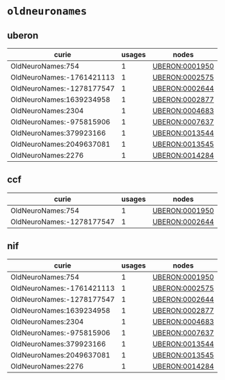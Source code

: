 # `oldneuronames`

## uberon

| curie                     |   usages | nodes                                                           |
|---------------------------|----------|-----------------------------------------------------------------|
| OldNeuroNames:754         |        1 | [UBERON:0001950](http://purl.obolibrary.org/obo/UBERON_0001950) |
| OldNeuroNames:-1761421113 |        1 | [UBERON:0002575](http://purl.obolibrary.org/obo/UBERON_0002575) |
| OldNeuroNames:-1278177547 |        1 | [UBERON:0002644](http://purl.obolibrary.org/obo/UBERON_0002644) |
| OldNeuroNames:1639234958  |        1 | [UBERON:0002877](http://purl.obolibrary.org/obo/UBERON_0002877) |
| OldNeuroNames:2304        |        1 | [UBERON:0004683](http://purl.obolibrary.org/obo/UBERON_0004683) |
| OldNeuroNames:-975815906  |        1 | [UBERON:0007637](http://purl.obolibrary.org/obo/UBERON_0007637) |
| OldNeuroNames:379923166   |        1 | [UBERON:0013544](http://purl.obolibrary.org/obo/UBERON_0013544) |
| OldNeuroNames:2049637081  |        1 | [UBERON:0013545](http://purl.obolibrary.org/obo/UBERON_0013545) |
| OldNeuroNames:2276        |        1 | [UBERON:0014284](http://purl.obolibrary.org/obo/UBERON_0014284) |

## ccf

| curie                     |   usages | nodes                                                           |
|---------------------------|----------|-----------------------------------------------------------------|
| OldNeuroNames:754         |        1 | [UBERON:0001950](http://purl.obolibrary.org/obo/UBERON_0001950) |
| OldNeuroNames:-1278177547 |        1 | [UBERON:0002644](http://purl.obolibrary.org/obo/UBERON_0002644) |

## nif

| curie                     |   usages | nodes                                                           |
|---------------------------|----------|-----------------------------------------------------------------|
| OldNeuroNames:754         |        1 | [UBERON:0001950](http://purl.obolibrary.org/obo/UBERON_0001950) |
| OldNeuroNames:-1761421113 |        1 | [UBERON:0002575](http://purl.obolibrary.org/obo/UBERON_0002575) |
| OldNeuroNames:-1278177547 |        1 | [UBERON:0002644](http://purl.obolibrary.org/obo/UBERON_0002644) |
| OldNeuroNames:1639234958  |        1 | [UBERON:0002877](http://purl.obolibrary.org/obo/UBERON_0002877) |
| OldNeuroNames:2304        |        1 | [UBERON:0004683](http://purl.obolibrary.org/obo/UBERON_0004683) |
| OldNeuroNames:-975815906  |        1 | [UBERON:0007637](http://purl.obolibrary.org/obo/UBERON_0007637) |
| OldNeuroNames:379923166   |        1 | [UBERON:0013544](http://purl.obolibrary.org/obo/UBERON_0013544) |
| OldNeuroNames:2049637081  |        1 | [UBERON:0013545](http://purl.obolibrary.org/obo/UBERON_0013545) |
| OldNeuroNames:2276        |        1 | [UBERON:0014284](http://purl.obolibrary.org/obo/UBERON_0014284) |

